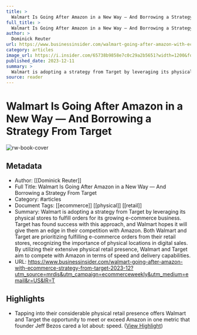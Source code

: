 ```yaml
---
title: >
  Walmart Is Going After Amazon in a New Way — And Borrowing a Strategy From Target
full_title: >
  Walmart Is Going After Amazon in a New Way — And Borrowing a Strategy From Target
author: >
  Dominick Reuter
url: https://www.businessinsider.com/walmart-going-after-amazon-with-ecommerce-strategy-from-target-2023-12?utm_source=mrdis&utm_campaign=ecommerceweekly&utm_medium=email&r=US&IR=T
category: articles
image_url: https://i.insider.com/65738b9858e7c0c29a2b5651?width=1200&format=jpeg
published_date: 2023-12-11
summary: >
  Walmart is adopting a strategy from Target by leveraging its physical stores to fulfill orders for its growing e-commerce business. Target has found success with this approach, and Walmart hopes it will give them an edge in their competition with Amazon. Both Walmart and Target are prioritizing fulfilling e-commerce orders from their retail stores, recognizing the importance of physical locations in digital sales. By utilizing their extensive physical retail presence, Walmart and Target aim to compete with Amazon in terms of speed and delivery capabilities.
source: reader
---
```

# Walmart Is Going After Amazon in a New Way — And Borrowing a Strategy From Target

![rw-book-cover](https://i.insider.com/65738b9858e7c0c29a2b5651?width=1200&format=jpeg)

## Metadata
- Author: [[Dominick Reuter]]
- Full Title: Walmart Is Going After Amazon in a New Way — And Borrowing a Strategy From Target
- Category: #articles
- Document Tags: [[ecommerce]] [[physical]] [[retail]] 
- Summary: Walmart is adopting a strategy from Target by leveraging its physical stores to fulfill orders for its growing e-commerce business. Target has found success with this approach, and Walmart hopes it will give them an edge in their competition with Amazon. Both Walmart and Target are prioritizing fulfilling e-commerce orders from their retail stores, recognizing the importance of physical locations in digital sales. By utilizing their extensive physical retail presence, Walmart and Target aim to compete with Amazon in terms of speed and delivery capabilities.
- URL: https://www.businessinsider.com/walmart-going-after-amazon-with-ecommerce-strategy-from-target-2023-12?utm_source=mrdis&utm_campaign=ecommerceweekly&utm_medium=email&r=US&IR=T

## Highlights
- Tapping into their considerable physical retail presence offers Walmart and Target the opportunity to meet or exceed Amazon in one metric that founder Jeff Bezos cared a lot about: speed. ([View Highlight](https://read.readwise.io/read/01hk82cw59dg8fgmfsthmyhj7t))


